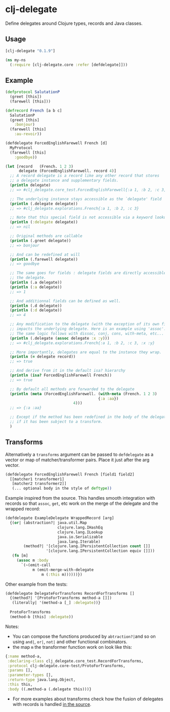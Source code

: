 # clj-delegate

Define delegates around Clojure types, records and Java classes.

## Usage

```clojure
[clj-delegate "0.1.9"]
```


```clojure
(ns my-ns
  (:require [clj-delegate.core :refer [defdelegate]]))
```

## Example

```clojure
(defprotocol SalutationP
  (greet [this])
  (farewell [this]))

(defrecord French [a b c]
  SalutationP
  (greet [this]
    :bonjour)
  (farewell [this]
    :au-revoir))

(defdelegate ForcedEnglishFarewell French [d]
  MyProtocol
  (farewell [this]
    :goodbye))

(let [record   (French. 1 2 3)
      delegate (ForcedEnglishFarewell. record 4)]
  ;; A record delegate is a record like any other record that stores
  ;; a delegate instance and supplementary fields.
  (println delegate)
  ;; => #clj_delegate.core_test.ForcedEnglishFarewell{:a 1, :b 2, :c 3, :d 4}

  ;; The underlying instance stays accessible as the `delegate' field
  (println (.delegate delegate))
  ;; => #clj_delegate.explorations.French{:a 1, :b 2, :c 3}

  ;; Note that this special field is not accessible via a keyword lookup
  (println (:delegate delegate))
  ;; => nil

  ;; Original methods are callable
  (println (.greet delegate))
  ;; => bonjour

  ;; And can be redefined at will
  (println (.farewell delegate))
  ;; => goodbye

  ;; The same goes for fields : delegate fields are directly accessible to the
  ;; the delegate.
  (println (.a delegate))
  (println (:a delegate))
  ;; => 1

  ;; And additionnal fields can be defined as well.
  (println (.d delegate))
  (println (:d delegate))
  ;; => 4

  ;; Any modification to the delegate (with the exception of its own fields)
  ;; impacts the underlying delegate. Here is an example using 'assoc'.
  ;; The same logic follows with dissoc, conj, cons, with-meta, etc...
  (println (.delegate (assoc delegate :x :y)))
  ;; => #clj_delegate.explorations.French{:a 1, :b 2, :c 3, :x :y}

  ;; More importantly, delegates are equal to the instance they wrap.
  (println (= delegate record))
  ;; => true

  ;; And derive from it in the default isa? hierarchy
  (println (isa? ForcedEnglishFarewell French))
  ;; => true

  ;; By default all methods are forwarded to the delegate
  (println (meta (ForcedEnglishFarewell. (with-meta (French. 1 2 3)
                                         {:a :aa})
                              4)))
  ;; => {:a :aa}

  ;; Except if the method has been redefined in the body of the delegate or
  ;; if it has been subject to a transform.
  )
```

## Transforms

Alternatively a `transforms` argument can be passed to `defdelegate` as
a vector or map of matcher/transformer pairs. Place it just after the arg vector.

```clojure
(defdelegate ForcedEnglishFarewell French [field1 field2]
  [[matcher1 transformer1]
   [matcher2 transformer2]]
   (... optional body in the style of deftype))
```

Example inspired from the source. This handles smooth integration with records so that `assoc`, `get`, etc work on the merge of the
delegate and the wrapped record:

```clojure
(defdelegate ExampleDelegate WrappedRecord [arg]
  {(or| (abstraction?| java.util.Map
                       clojure.lang.IHashEq
                       clojure.lang.ILookup
                       java.io.Serializable
                       java.lang.Iterable)
        (method?| '[clojure.lang.IPersistentCollection count []]
                  '[clojure.lang.IPersistentCollection equiv []]))
   (fn [m]
     (assoc m :body
       `(~(emit-call
            m (emit-merge-with-delegate
                m (:this m))))))})
```

Other example from the tests:

```clojure
(defdelegate DelegateForTransforms RecordForTransforms []
  {(method?| '[ProtoForTransforms method-a []])
   (literally| '(method-a [_] :delegate))}
  
  ProtoForTransforms
  (method-b [this] :delegate))
```

Notes:
- You can compose the functions produced by `abtraction?|`and so on using `and|`, `or|`, `not|` and other functional combinators.
- the map `m` the transformer function work on look like this:

```clojure
{:name method-a,
 :declaring-class clj_delegate.core_test.RecordForTransforms,
 :protocol clj-delegate.core-test/ProtoForTransforms,
 :params [],
 :parameter-types [],
 :return-type java.lang.Object,
 :this this,
 :body ((.method-a (.delegate this)))}
 ```

 - For more examples about transforms check how the fusion of delegates with records is handled [in the source](https://github.com/unexpectedness/clj-delegate/blob/d3ac3d514a508ae8e7e8d3b7f4bef86d3468c861/src/clj_delegate/record.clj#L96).
